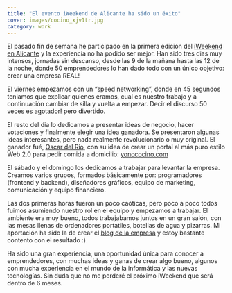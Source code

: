 ```yaml
---
title: "El evento iWeekend de Alicante ha sido un éxito"
cover: images/cocino_xjv1tr.jpg
category: work
---
```


El pasado fin de semana he participado en la primera edición del [iWeekend en Alicante](http://iweekend.com/2009/alicante) y la experiencia no ha podido ser mejor. Han sido tres dias muy intensos, jornadas sin descanso, desde las 9 de la mañana hasta las 12 de la noche, donde 50 emprendedores lo han dado todo con un único objetivo: crear una empresa REAL!

El viernes empezamos con un “speed networking”, donde en 45 segundos teniamos que explicar quienes eramos, cual es nuestro trabajo y a continuación cambiar de silla y vuelta a empezar. Decir el discurso 50 veces es agotador! pero divertido.

El resto del dia lo dedicamos a presentar ideas de negocio, hacer votaciones y finalmente elegir una idea ganadora. Se presentaron algunas ideas interesantes, pero nada realmente revolucionario o muy original. El ganador fué, [Oscar del Rio](http://oscardelrio.interacso.com/), con su idea de crear un portal al más puro estilo Web 2.0 para pedir comida a domicilio: [yonococino.com](http://yonococino.com)

El sábado y el domingo los dedicamos a trabajar para levantar la empresa. Creamos varios grupos, formados básicamente por: programadores (frontend y backend), diseñadores gráficos, equipo de marketing, comunicación y equipo financiero.

Las dos primeras horas fueron un poco caóticas, pero poco a poco todos fuimos asumiendo nuestro rol en el equipo y empezamos a trabajar. El ambiente era muy bueno, todos trabajabamos juntos en un gran salón, con las mesas llenas de ordenadores portatiles, botellas de agua y pizarras. Mi aportación ha sido la de crear el [blog de la empresa](http://yonococino.com/blog) y estoy bastante contento con el resultado :)

Ha sido una gran experiencia, una oportunidad única para conocer a emprendedores, con muchas ideas y ganas de crear algo bueno, algunos con mucha experiencia en el mundo de la informática y las nuevas tecnologías. Sin duda que no me perderé el próximo iWeekend que será dentro de 6 meses.
